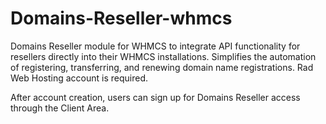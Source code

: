 # Domains-Reseller-whmcs
Domains Reseller module for WHMCS to integrate API functionality for resellers directly into their WHMCS installations. Simplifies the automation of registering, transferring, and renewing domain name registrations. Rad Web Hosting account is required.

After account creation, users can sign up for Domains Reseller access through the Client Area.
